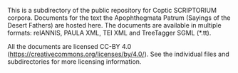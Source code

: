 This is a subdirectory of the public repository for Coptic SCRIPTORIUM corpora.  Documents for the text the Apophthegmata Patrum (Sayings of the Desert Fathers) are hosted here.  The documents are available in multiple formats: relANNIS, PAULA XML, TEI XML and TreeTagger SGML (*.tt).  

All the documents are licensed CC-BY 4.0 (https://creativecommons.org/licenses/by/4.0/).  See the individual files and subdirectories for more licensing information.